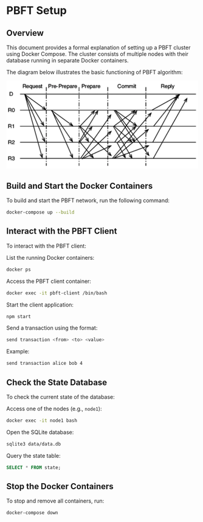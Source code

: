 # PBFT Setup

## Overview

This document provides a formal explanation of setting up a PBFT cluster using Docker Compose. The cluster consists of multiple nodes with their database running in separate Docker containers.

The diagram below illustrates the basic functioning of PBFT algorithm: 

![pbft_logic](evaluation/images/logic_pbft.png)

## Build and Start the Docker Containers

To build and start the PBFT network, run the following command:

```bash
docker-compose up --build
```

## Interact with the PBFT Client

To interact with the PBFT client:

List the running Docker containers:

```bash
docker ps
```

Access the PBFT client container:

```bash
docker exec -it pbft-client /bin/bash
```

Start the client application:

```bash
npm start
```

Send a transaction using the format:

```bash
send transaction <from> <to> <value>
```

Example:

```bash
send transaction alice bob 4
```

## Check the State Database

To check the current state of the database:

Access one of the nodes (e.g., `node1`):

```bash
docker exec -it node1 bash
```

Open the SQLite database:

```bash
sqlite3 data/data.db
```

Query the state table:

```sql
SELECT * FROM state;
```

## Stop the Docker Containers

To stop and remove all containers, run:

```bash
docker-compose down
```
